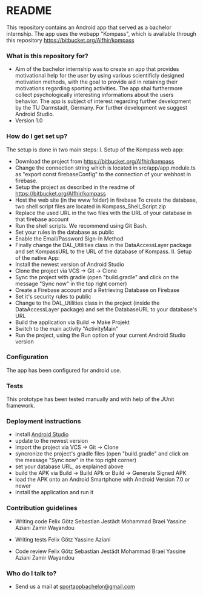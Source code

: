 # README #

This repository contains an Android app that served as a bachelor internship.
The app uses the webapp "Kompass", which is available through this repository <https://bitbucket.org/Alfhir/kompass>

### What is this repository for? ###
* Aim of the bachelor internship was to create an app that provides motivational help for the user by using various scientificly designed motivation methods, with the goal to provide aid in retaining their motivations regarding sporting activities. The app shal furthermore collect psychologically interesting informations about the users behavior. The app is subject of interest regarding further development by the TU Darmstadt, Germany. For further development we suggest Android Studio.
* Version 1.0

### How do I get set up? ###
The setup is done in two main steps:
I. Setup of the Kompass web app:
* Download the project from https://bitbucket.org/Alfhir/kompass
* Change the connection string which is located in src/app/app.module.ts as "export const firebaseConfig" to the connection of your webhost in firebase. 
* Setup the project as described in the readme of https://bitbucket.org/Alfhir/kompass
* Host the web site (in the www folder) in firebase 
 To create the database, two shell script files are located in Kompass_Shell_Script.zip
* Replace the used URL in the two files with the URL of your database in that firebase account
* Run the shell scripts. We recommend using Git Bash.
* Set your rules in the database as public 
* Enable the Email/Password Sign-In Method
* Finally change the DAL_Utilities class in the DataAccessLayer package and set KompassURL to the URL of the database of Kompass.
II. Setup of the native App:
* Install the newest version of Android Studio
* Clone the project via VCS -> Git -> Clone
* Sync the project with gradle (open "build.gradle" and click on the message "Sync now" in the top right corner)
* Create a Firebase account and a Retrieving Database on Firebase
* Set it's security rules to public
* Change to the DAL_Utilities class in the project (inside the DataAccessLayer package) and set the DatabaseURL to your database's URL
* Build the application via Build -> Make Projekt
* Switch to the main activity "ActivityMain"
* Run the project, using the Run option of your current Android Studio version

### Configuration ###
The app has been configured for android use.

### Tests ###
This prototype has been tested manually and with help of the JUnit framework.

### Deployment instructions ###
* install [Android Studio](https://developer.android.com/studio/index.html)
* update to the newest version
* import the project via VCS -> Git -> Clone
* syncronize the project's gradle files (open "build.gradle" and click on the message "Sync now" in the top right corner)
* set your database URL, as explained above
* build the APK via Build -> Build APk or Build -> Generate Signed APK
* load the APK onto an Android Smartphone with Android Version 7.0 or newer
* install the application and run it

### Contribution guidelines ###

* Writing code
Felix Götz
Sebastian Jestädt
Mohammad Braei
Yassine Aziani
Zamir Wayandou

* Writing tests
Felix Götz
Yassine Aziani

* Code review
Felix Götz
Sebastian Jestädt
Mohammad Braei
Yassine Aziani
Zamir Wayandou

### Who do I talk to? ###

* Send us a mail at sportappbachelor@gmail.com
